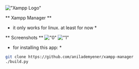 !["Xampp Logo"]("gui/logo.png")

** Xampp Manager  **
* it only works for linux. at least for now *

** Screenshots **
!["0"]("screenshots/0.png")
!["1"]("screenshots/1.png")


* for installing this app: *
```bash
git clone https://github.com/anilademyener/xampp-manager
./build.py
```
